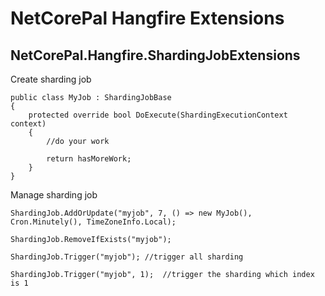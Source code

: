 # NetCorePal Hangfire Extensions

## NetCorePal.Hangfire.ShardingJobExtensions

Create sharding job
```
public class MyJob : ShardingJobBase
{
    protected override bool DoExecute(ShardingExecutionContext context)
    {
        //do your work

        return hasMoreWork;
    }
}
```

Manage sharding job
```
ShardingJob.AddOrUpdate("myjob", 7, () => new MyJob(), Cron.Minutely(), TimeZoneInfo.Local);

ShardingJob.RemoveIfExists("myjob");

ShardingJob.Trigger("myjob"); //trigger all sharding 

ShardingJob.Trigger("myjob", 1);  //trigger the sharding which index is 1
```